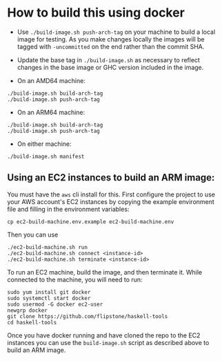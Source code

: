 # How to build this using docker


* Use `./build-image.sh push-arch-tag` on your machine to build a local image
  for testing. As you make changes locally the images will be tagged with
  `-uncommitted` on the end rather than the commit SHA.

* Update the base tag in `./build-image.sh` as necessary to reflect changes
  in the base image or GHC version included in the image.

* On an AMD64 machine:

```
./build-image.sh build-arch-tag
./build-image.sh push-arch-tag
```

* On an ARM64 machine:

```
./build-image.sh build-arch-tag
./build-image.sh push-arch-tag
```

* On either machine:

```
./build-image.sh manifest
```

## Using an EC2 instances to build an ARM image:

You must have the `aws` cli install for this. First configure the project to
use your AWS account's EC2 instances by copying the example environment file
and filling in the environment variables:

```
cp ec2-build-machine.env.example ec2-build-machine.env
```

Then you can use

```
./ec2-build-machine.sh run
./ec2-build-machine.sh connect <instance-id>
./ec2-build-machine.sh terminate <instance-id>
```

To run an EC2 machine, build the image, and then terminate it. While connected
to the machine, you will need to run:

```
sudo yum install git docker
sudo systemctl start docker
sudo usermod -G docker ec2-user
newgrp docker
git clone https://github.com/flipstone/haskell-tools
cd haskell-tools
```

Once you have docker running and have cloned the repo to the EC2 instances you
can use the `build-image.sh` script as described above to build an ARM image.

